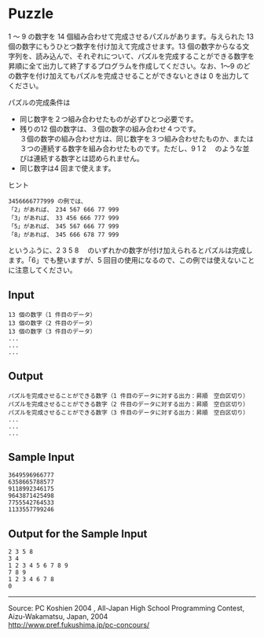 # Puzzle

1 〜 9 の数字を 14 個組み合わせて完成させるパズルがあります。与えられた 13 個の数字にもうひとつ数字を付け加えて完成させます。13 個の数字からなる文字列を、読み込んで、それぞれについて、パズルを完成することができる数字を昇順に全て出力して終了するプログラムを作成してください。なお、1〜9 のどの数字を付け加えてもパズルを完成させることができないときは 0 を出力してください。

パズルの完成条件は

* 同じ数字を２つ組み合わせたものが必ずひとつ必要です。
* 残りの12 個の数字は、３個の数字の組み合わせ４つです。  
３個の数字の組み合わせ方は、同じ数字を３つ組み合わせたものか、または３つの連続する数字を組み合わせたものです。ただし、9 1 2 　のような並びは連続する数字とは認められません。
* 同じ数字は4 回まで使えます。

ヒント　　

    3456666777999 の例では、
    「2」があれば、　234 567 666 77 999
    「3」があれば、　33 456 666 777 999
    「5」があれば、　345 567 666 77 999
    「8」があれば、　345 666 678 77 999

というふうに、2 3 5 8 　のいずれかの数字が付け加えられるとパズルは完成します。「6」でも整いますが、5 回目の使用になるので、この例では使えないことに注意してください。

## Input

    13 個の数字（1 件目のデータ）
    13 個の数字（2 件目のデータ）
    13 個の数字（3 件目のデータ）
    ...
    ...
    ...

## Output

    パズルを完成させることができる数字（1 件目のデータに対する出力：昇順　空白区切り）
    パズルを完成させることができる数字（2 件目のデータに対する出力：昇順　空白区切り）
    パズルを完成させることができる数字（3 件目のデータに対する出力：昇順　空白区切り）
    ...
    ...
    ...

## Sample Input

    3649596966777
    6358665788577
    9118992346175
    9643871425498
    7755542764533
    1133557799246

## Output for the Sample Input

    2 3 5 8
    3 4
    1 2 3 4 5 6 7 8 9
    7 8 9
    1 2 3 4 6 7 8
    0

* * *

Source: PC Koshien 2004 , All-Japan High School Programming Contest, Aizu-Wakamatsu, Japan, 2004   
<http://www.pref.fukushima.jp/pc-concours/>